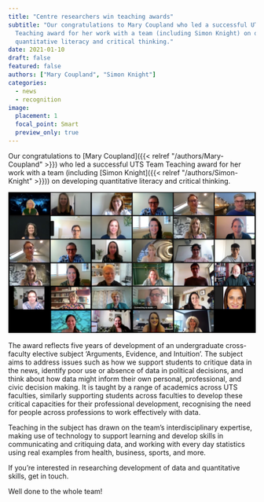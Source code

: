 ```yaml
---
title: "Centre researchers win teaching awards"
subtitle: "Our congratulations to Mary Coupland who led a successful UTS Team
  Teaching award for her work with a team (including Simon Knight) on developing
  quantitative literacy and critical thinking."
date: 2021-01-10
draft: false
featured: false
authors: ["Mary Coupland", "Simon Knight"]
categories:
  - news
  - recognition
image:
  placement: 1
  focal_point: Smart
  preview_only: true
---
```


Our congratulations to [Mary Coupland]({{< relref "/authors/Mary-Coupland" >}}) who led a successful UTS Team Teaching award for her work with a team (including [Simon Knight]({{< relref "/authors/Simon-Knight" >}})) on developing quantitative literacy and critical thinking.
  
![Screenshot image of award winners](learning-and-teaching-awards-2020.png "The award winners at the announcement")

The award reflects five years of development of an undergraduate cross-faculty elective subject ‘Arguments, Evidence, and Intuition’. The subject aims to address issues such as how we support students to critique data in the news, identify poor use or absence of data in political decisions, and think about how data might inform their own personal, professional, and civic decision making. It is taught by a range of academics across UTS faculties, similarly supporting students across faculties to develop these critical capacities for their professional development, recognising the need for people across professions to work effectively with data.

<!-- < tweet user="sjgknight" id="1333658232238215169" >-->

Teaching in the subject has drawn on the team’s interdisciplinary expertise, making use of technology to support learning and develop skills in communicating and critiquing data, and working with every day statistics using real examples from health, business, sports, and more.

If you’re interested in researching development of data and quantitative skills, get in touch.

Well done to the whole team!